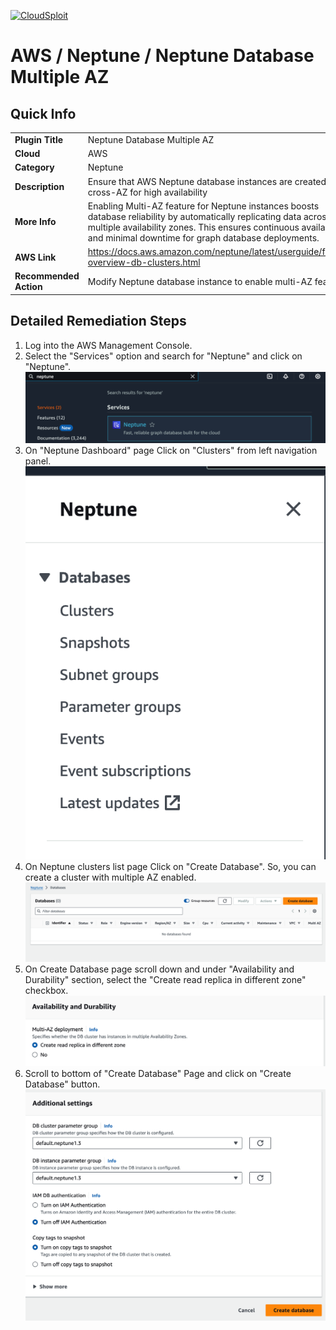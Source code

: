 [![CloudSploit](https://cloudsploit.com/img/logo-new-big-text-100.png "CloudSploit")](https://cloudsploit.com)

# AWS / Neptune / Neptune Database Multiple AZ

## Quick Info

| | |
|-|-|
| **Plugin Title** | Neptune Database Multiple AZ |
| **Cloud** | AWS |
| **Category** | Neptune |
| **Description** | Ensure that AWS Neptune database instances are created to be cross-AZ for high availability |
| **More Info** | Enabling Multi-AZ feature for Neptune instances boosts database reliability by automatically replicating data across multiple availability zones. This ensures continuous availability and minimal downtime for graph database deployments.  |
| **AWS Link** | https://docs.aws.amazon.com/neptune/latest/userguide/feature-overview-db-clusters.html |
| **Recommended Action** | Modify Neptune database instance to enable multi-AZ feature |

## Detailed Remediation Steps 
1. Log into the AWS Management Console.
2. Select the "Services" option and search for "Neptune" and click on "Neptune".</br> <img src="/resources/aws/neptune/neptune-multi-az/step2.png"/>
3. On "Neptune Dashboard" page Click on "Clusters" from left navigation panel.</br> <img src="/resources/aws/neptune/neptune-multi-az/step3.png"/>
4. On Neptune clusters list page Click on "Create Database". So, you can create a cluster with multiple AZ enabled.</br> <img src="/resources/aws/neptune/neptune-multi-az/step4.png"/>
5. On Create Database page scroll down and under "Availability and Durability" section, select the "Create read replica in different zone" checkbox.</br> <img src="/resources/aws/neptune/neptune-multi-az/step5.png"/>
6. Scroll to bottom of "Create Database" Page and click on "Create Database" button.</br> <img src="/resources/aws/neptune/neptune-multi-az/step6.png"/>




